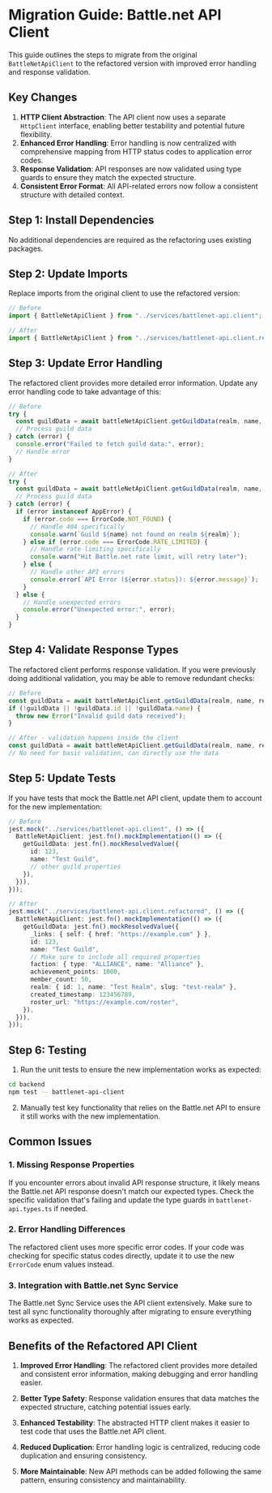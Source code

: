 # Migration Guide: Battle.net API Client

This guide outlines the steps to migrate from the original `BattleNetApiClient` to the refactored version with improved error handling and response validation.

## Key Changes

1. **HTTP Client Abstraction**: The API client now uses a separate `HttpClient` interface, enabling better testability and potential future flexibility.
2. **Enhanced Error Handling**: Error handling is now centralized with comprehensive mapping from HTTP status codes to application error codes.
3. **Response Validation**: API responses are now validated using type guards to ensure they match the expected structure.
4. **Consistent Error Format**: All API-related errors now follow a consistent structure with detailed context.

## Step 1: Install Dependencies

No additional dependencies are required as the refactoring uses existing packages.

## Step 2: Update Imports

Replace imports from the original client to use the refactored version:

```typescript
// Before
import { BattleNetApiClient } from "../services/battlenet-api.client";

// After
import { BattleNetApiClient } from "../services/battlenet-api.client.refactored";
```

## Step 3: Update Error Handling

The refactored client provides more detailed error information. Update any error handling code to take advantage of this:

```typescript
// Before
try {
  const guildData = await battleNetApiClient.getGuildData(realm, name, region);
  // Process guild data
} catch (error) {
  console.error("Failed to fetch guild data:", error);
  // Handle error
}

// After
try {
  const guildData = await battleNetApiClient.getGuildData(realm, name, region);
  // Process guild data
} catch (error) {
  if (error instanceof AppError) {
    if (error.code === ErrorCode.NOT_FOUND) {
      // Handle 404 specifically
      console.warn(`Guild ${name} not found on realm ${realm}`);
    } else if (error.code === ErrorCode.RATE_LIMITED) {
      // Handle rate limiting specifically
      console.warn("Hit Battle.net rate limit, will retry later");
    } else {
      // Handle other API errors
      console.error(`API Error (${error.status}): ${error.message}`);
    }
  } else {
    // Handle unexpected errors
    console.error("Unexpected error:", error);
  }
}
```

## Step 4: Validate Response Types

The refactored client performs response validation. If you were previously doing additional validation, you may be able to remove redundant checks:

```typescript
// Before
const guildData = await battleNetApiClient.getGuildData(realm, name, region);
if (!guildData || !guildData.id || !guildData.name) {
  throw new Error("Invalid guild data received");
}

// After - validation happens inside the client
const guildData = await battleNetApiClient.getGuildData(realm, name, region);
// No need for basic validation, can directly use the data
```

## Step 5: Update Tests

If you have tests that mock the Battle.net API client, update them to account for the new implementation:

```typescript
// Before
jest.mock("../services/battlenet-api.client", () => ({
  BattleNetApiClient: jest.fn().mockImplementation(() => ({
    getGuildData: jest.fn().mockResolvedValue({
      id: 123,
      name: "Test Guild",
      // other guild properties
    }),
  })),
}));

// After
jest.mock("../services/battlenet-api.client.refactored", () => ({
  BattleNetApiClient: jest.fn().mockImplementation(() => ({
    getGuildData: jest.fn().mockResolvedValue({
      _links: { self: { href: "https://example.com" } },
      id: 123,
      name: "Test Guild",
      // Make sure to include all required properties
      faction: { type: "ALLIANCE", name: "Alliance" },
      achievement_points: 1000,
      member_count: 50,
      realm: { id: 1, name: "Test Realm", slug: "test-realm" },
      created_timestamp: 123456789,
      roster_url: "https://example.com/roster",
    }),
  })),
}));
```

## Step 6: Testing

1. Run the unit tests to ensure the new implementation works as expected:

```bash
cd backend
npm test -- battlenet-api-client
```

2. Manually test key functionality that relies on the Battle.net API to ensure it still works with the new implementation.

## Common Issues

### 1. Missing Response Properties

If you encounter errors about invalid API response structure, it likely means the Battle.net API response doesn't match our expected types. Check the specific validation that's failing and update the type guards in `battlenet-api.types.ts` if needed.

### 2. Error Handling Differences

The refactored client uses more specific error codes. If your code was checking for specific status codes directly, update it to use the new `ErrorCode` enum values instead.

### 3. Integration with Battle.net Sync Service

The Battle.net Sync Service uses the API client extensively. Make sure to test all sync functionality thoroughly after migrating to ensure everything works as expected.

## Benefits of the Refactored API Client

1. **Improved Error Handling**: The refactored client provides more detailed and consistent error information, making debugging and error handling easier.

2. **Better Type Safety**: Response validation ensures that data matches the expected structure, catching potential issues early.

3. **Enhanced Testability**: The abstracted HTTP client makes it easier to test code that uses the Battle.net API client.

4. **Reduced Duplication**: Error handling logic is centralized, reducing code duplication and ensuring consistency.

5. **More Maintainable**: New API methods can be added following the same pattern, ensuring consistency and maintainability.